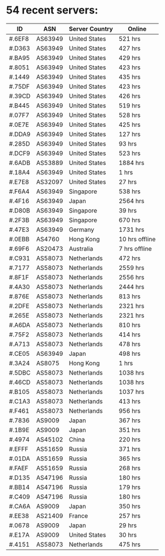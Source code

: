 # 54 recent servers:

| ID | ASN | Server Country | Online |
| ------ | ------ | ------ | ------ |
| #.6EF8 | AS63949 | United States | 521 hrs |
| #.D363 | AS63949 | United States | 427 hrs |
| #.BA95 | AS63949 | United States | 429 hrs |
| #.8051 | AS63949 | United States | 423 hrs |
| #.1449 | AS63949 | United States | 435 hrs |
| #.75DF | AS63949 | United States | 423 hrs |
| #.39CD | AS63949 | United States | 426 hrs |
| #.B445 | AS63949 | United States | 519 hrs |
| #.07F7 | AS63949 | United States | 528 hrs |
| #.0E7E | AS63949 | United States | 425 hrs |
| #.DDA9 | AS63949 | United States | 127 hrs |
| #.285D | AS63949 | United States | 93 hrs |
| #.DCF9 | AS63949 | United States | 523 hrs |
| #.6ADB | AS53889 | United States | 1884 hrs |
| #.18A4 | AS63949 | United States | 1 hrs |
| #.E7E8 | AS32097 | United States | 27 hrs |
| #.F6A4 | AS63949 | Singapore | 538 hrs |
| #.4F16 | AS63949 | Japan | 2564 hrs |
| #.D80B | AS63949 | Singapore | 39 hrs |
| #.2F3B | AS63949 | Singapore | 670 hrs |
| #.47E3 | AS63949 | Germany | 1731 hrs |
| #.0EBB | AS4760 | Hong Kong | 10 hrs offline |
| #.69F6 | AS20473 | Australia | 7 hrs offline |
| #.C931 | AS58073 | Netherlands | 472 hrs |
| #.7177 | AS58073 | Netherlands | 2559 hrs |
| #.8F1F | AS58073 | Netherlands | 2556 hrs |
| #.4A30 | AS58073 | Netherlands | 2444 hrs |
| #.876E | AS58073 | Netherlands | 813 hrs |
| #.2DFE | AS58073 | Netherlands | 2321 hrs |
| #.265E | AS58073 | Netherlands | 2321 hrs |
| #.A6DA | AS58073 | Netherlands | 810 hrs |
| #.75F2 | AS58073 | Netherlands | 414 hrs |
| #.A713 | AS58073 | Netherlands | 478 hrs |
| #.CE05 | AS63949 | Japan | 498 hrs |
| #.3A24 | AS8075 | Hong Kong | 1 hrs |
| #.5DBC | AS58073 | Netherlands | 1038 hrs |
| #.46CD | AS58073 | Netherlands | 1038 hrs |
| #.B105 | AS58073 | Netherlands | 1037 hrs |
| #.C1A3 | AS58073 | Netherlands | 413 hrs |
| #.F461 | AS58073 | Netherlands | 956 hrs |
| #.7836 | AS9009 | Japan | 367 hrs |
| #.1B9E | AS9009 | Japan | 351 hrs |
| #.4974 | AS45102 | China | 220 hrs |
| #.EFFF | AS51659 | Russia | 371 hrs |
| #.01DA | AS51659 | Russia | 365 hrs |
| #.FAEF | AS51659 | Russia | 268 hrs |
| #.D135 | AS47196 | Russia | 180 hrs |
| #.BB14 | AS47196 | Russia | 179 hrs |
| #.C409 | AS47196 | Russia | 180 hrs |
| #.CA6A | AS9009 | Japan | 350 hrs |
| #.EE38 | AS21409 | France | 257 hrs |
| #.0678 | AS9009 | Japan | 29 hrs |
| #.E17A | AS9009 | United States | 30 hrs |
| #.4151 | AS58073 | Netherlands | 475 hrs |

